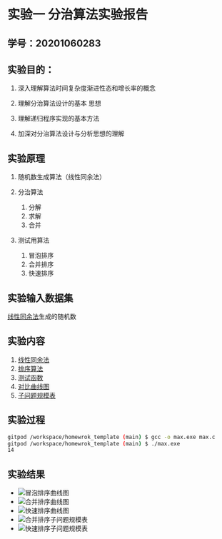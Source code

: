 # 实验一 分治算法实验报告

## 学号：20201060283

## 实验目的：

1. 深入理解算法时间复杂度渐进性态和增长率的概念

2. 理解分治算法设计的基本
思想

3. 理解递归程序实现的基本方法

4. 加深对分治算法设计与分析思想的理解

## 实验原理

1. 随机数生成算法（线性同余法）

2. 分治算法
   1. 分解
   2. 求解
   3. 合并

3. 测试用算法
   1. 冒泡排序
   2. 合并排序
   3. 快速排序

## 实验输入数据集

[线性同余法](02_lcg.c)生成的随机数

## 实验内容

1. [线性同余法](02_lcg.c)
2. [排序算法](03_sort.c)
3. [测试函数](04_main.c)
4. [对比曲线图](05_plot.py)
5. [子问题规模表](05_plot.py)

## 实验过程

```bash
gitpod /workspace/homewrok_template (main) $ gcc -o max.exe max.c
gitpod /workspace/homewrok_template (main) $ ./max.exe 
14

```

## 实验结果
- ![冒泡排序曲线图](./img/bubble_sort.png)
- ![合并排序曲线图]()
- ![快速排序曲线图]()
- ![合并排序子问题规模表]()
- ![快速排序子问题规模表]()
